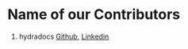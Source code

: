 # Name of our Contributors 
<!-- 
Enter your name and links like (Github, Linkedin)

example :
- Jhon Doe [Github](https://github.com/jhondoe), [Linkedin](https://linked.com/jhon-doe)

write your name below  
-->

1. hydradocs [Github](https://github.com/hydradocs), [Linkedin](https://linkedin.com/sourav-singh-sardar)
